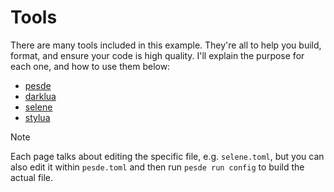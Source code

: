 # Tools

There are many tools included in this example. They're all to help you build, format, and ensure your code is high quality. I'll explain the purpose for each one, and how to use them below:

- [pesde](./TOOLS_PESDE.md)
- [darklua](./TOOLS_DARKLUA.md)
- [selene](./TOOLS_SELENE.md)
- [stylua](./TOOLS_STYLUA.md)

> [!NOTE]
> Each page talks about editing the specific file, e.g. `selene.toml`, but you can also edit it within `pesde.toml` and then run `pesde run config` to build the actual file.
